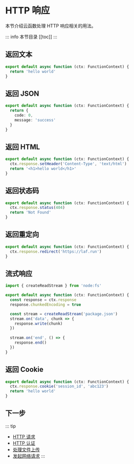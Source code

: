 

# HTTP 响应

本节介绍云函数处理 HTTP 响应相关的用法。

::: info 本节目录
[[toc]]
:::

## 返回文本

```typescript
export default async function (ctx: FunctionContext) {
  return 'hello world'
}
```

## 返回 JSON

```typescript
export default async function (ctx: FunctionContext) {
  return {
    code: 0,
    message: 'success'
  }
}
```

## 返回 HTML

```typescript
export default async function (ctx: FunctionContext) {
  ctx.response.setHeader('Content-Type', 'text/html')
  return '<h1>hello world</h1>'
}
```

## 返回状态码

```typescript
export default async function (ctx: FunctionContext) {
  ctx.response.status(404)
  return 'Not Found'
}
```

## 返回重定向

```typescript
export default async function (ctx: FunctionContext) {
  ctx.response.redirect('https://laf.run')
}
```


## 流式响应

```typescript
import { createReadStream } from 'node:fs'

export default async function (ctx: FunctionContext) {
  const response = ctx.response
  response.chunkedEncoding = true

  const stream = createReadStream('package.json')
  stream.on('data', chunk => {
    response.write(chunk)
  })
  
  stream.on('end', () => {
    response.end()
  })
}
```


## 返回 Cookie
  
```typescript
export default async function (ctx: FunctionContext) {
  ctx.response.cookie('session_id', 'abc123')
  return 'hello world'
}
```

## 下一步
::: tip
- [HTTP 请求](./request.md)
- [HTTP 认证](./auth.md)
- [处理文件上传](./files.md)
- [发起网络请求](./fetch.md)
:::


